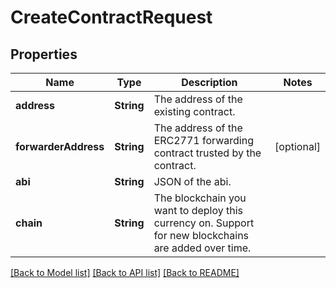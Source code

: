 # CreateContractRequest

## Properties
Name | Type | Description | Notes
------------ | ------------- | ------------- | -------------
**address** | **String** | The address of the existing contract. | 
**forwarderAddress** | **String** | The address of the ERC2771 forwarding contract trusted by the contract. | [optional] 
**abi** | **String** | JSON of the abi. | 
**chain** | **String** | The blockchain you want to deploy this currency on. Support for new blockchains are added over time. | 

[[Back to Model list]](../README.md#documentation-for-models) [[Back to API list]](../README.md#documentation-for-api-endpoints) [[Back to README]](../README.md)


